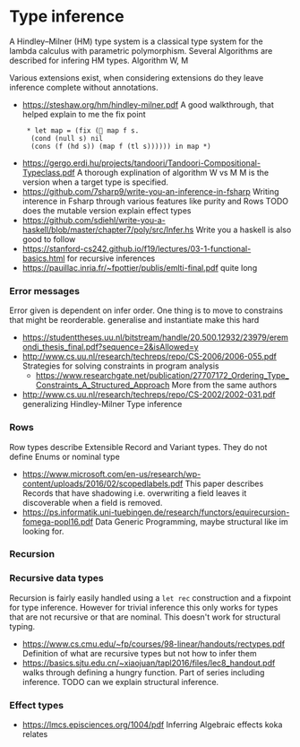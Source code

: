 # Type inference

A Hindley–Milner (HM) type system is a classical type system for the lambda calculus with parametric polymorphism.
Several Algorithms are described for infering HM types. Algorithm W, M 

Various extensions exist, when considering extensions do they leave inference complete without annotations.

- https://steshaw.org/hm/hindley-milner.pdf A good walkthrough, that helped explain to me the fix point
  ```
   * let map = (fix ( map f s.
    (cond (null s) nil
    (cons (f (hd s)) (map f (tl s)))))) in map *)
  ```
- https://gergo.erdi.hu/projects/tandoori/Tandoori-Compositional-Typeclass.pdf A thorough explination of algorithm W vs M
  M is the version when a target type is specified.
- https://github.com/7sharp9/write-you-an-inference-in-fsharp Writing interence in Fsharp through various features like purity and Rows
  TODO does the mutable version explain effect types
- https://github.com/sdiehl/write-you-a-haskell/blob/master/chapter7/poly/src/Infer.hs Write you a haskell is also good to follow
- https://stanford-cs242.github.io/f19/lectures/03-1-functional-basics.html for recursive inferences
- https://pauillac.inria.fr/~fpottier/publis/emlti-final.pdf quite long

### Error messages

Error given is dependent on infer order. 
One thing is to move to constrains that might be reorderable. generalise and instantiate make this hard 

- https://studenttheses.uu.nl/bitstream/handle/20.500.12932/23979/eremondi_thesis_final.pdf?sequence=2&isAllowed=y
- http://www.cs.uu.nl/research/techreps/repo/CS-2006/2006-055.pdf Strategies for solving constraints in program analysis
  - https://www.researchgate.net/publication/27707172_Ordering_Type_Constraints_A_Structured_Approach
    More from the same authors
- http://www.cs.uu.nl/research/techreps/repo/CS-2002/2002-031.pdf generalizing Hindley-Milner Type inference

### Rows


Row types describe Extensible Record and Variant types. They do not define Enums or nominal type
- https://www.microsoft.com/en-us/research/wp-content/uploads/2016/02/scopedlabels.pdf This paper describes Records that have shadowing i.e. overwriting a field leaves it discoverable when a field is removed.  
- https://ps.informatik.uni-tuebingen.de/research/functors/equirecursion-fomega-popl16.pdf Data Generic Programming, maybe structural like im looking for.

### Recursion
### Recursive data types

Recursion is fairly easily handled using a `let rec` construction and a fixpoint for type inference.
However for trivial inference this only works for types that are not recursive or that are nominal.
This doesn't work for structural typing. 

- https://www.cs.cmu.edu/~fp/courses/98-linear/handouts/rectypes.pdf Definition of what are recursive types but not how to infer them
- https://basics.sjtu.edu.cn/~xiaojuan/tapl2016/files/lec8_handout.pdf walks through defining a hungry function. 
  Part of series including inference. TODO can we explain structural inference.

### Effect types
- https://lmcs.episciences.org/1004/pdf Inferring Algebraic effects koka relates